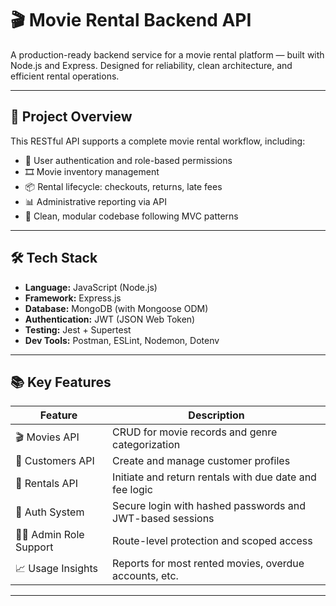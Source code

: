 # 🎬 Movie Rental Backend API

A production-ready backend service for a movie rental platform — built with Node.js and Express. Designed for reliability, clean architecture, and efficient rental operations.

---

## 🚀 Project Overview

This RESTful API supports a complete movie rental workflow, including:

- 🔐 User authentication and role-based permissions  
- 🎞️ Movie inventory management  
- 📦 Rental lifecycle: checkouts, returns, late fees  
- 📊 Administrative reporting via API  
- 🧠 Clean, modular codebase following MVC patterns

---

## 🛠️ Tech Stack

- **Language:** JavaScript (Node.js)
- **Framework:** Express.js
- **Database:** MongoDB (with Mongoose ODM)
- **Authentication:** JWT (JSON Web Token)
- **Testing:** Jest + Supertest
- **Dev Tools:** Postman, ESLint, Nodemon, Dotenv

---

## 📚 Key Features

| Feature                   | Description                                                   |
|--------------------------|---------------------------------------------------------------|
| 🎬 Movies API             | CRUD for movie records and genre categorization               |
| 👤 Customers API          | Create and manage customer profiles                           |
| 📆 Rentals API            | Initiate and return rentals with due date and fee logic       |
| 🔐 Auth System            | Secure login with hashed passwords and JWT-based sessions     |
| 🧑‍💼 Admin Role Support    | Route-level protection and scoped access                       |
| 📈 Usage Insights         | Reports for most rented movies, overdue accounts, etc.        |

---
